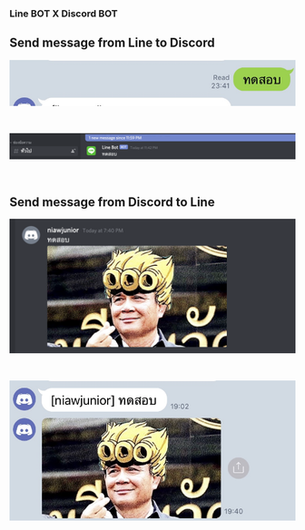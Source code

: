 ### Line BOT X Discord BOT

## Send message from Line to Discord

![alt text](images/linebot.PNG)

<br/>

![alt text](images/discordbot.png)

<br/>

## Send message from Discord to Line

![alt text](images/discord.png)

<br/>

![alt text](images/line.PNG)

